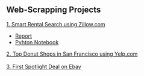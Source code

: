 ## Web-Scrapping Projects

<a href="https://github.com/ChagamMahendra/Web-Scrapping/tree/Smart-Rental-Listing-searh-using-Zillow"> 1. Smart Rental Search using Zillow.com</a>
<ul>
<li><a href="https://github.com/ChagamMahendra/Web-Scrapping/blob/Smart-Rental-Listing-searh-using-Zillow/Zillow%20Rental%20Linsting%20Search.pdf">Report</a></li>
<li><a href="https://github.com/ChagamMahendra/Web-Scrapping/blob/Smart-Rental-Listing-searh-using-Zillow/Zillow%20Rental%20Listing%20Search.ipynb">Pyhton Notebook</a></li>
</ul>
<a href="https://github.com/ChagamMahendra/Web-Scrapping/blob/Top-Donut-Shops-in-SF-using-Yelp/Top%20Donut%20Shops%20of%20San%20Francisco.ipynb"> 2. Top Donut Shops in San Francisco using Yelp.com</a><br><br>
<a href="https://github.com/ChagamMahendra/Web-Scrapping/blob/First-Spotlight-Deal-on-Ebay/First%20Spotlight%20Deal%20on%20Ebay.ipynb"> 3. First Spotlight Deal on Ebay</a>


